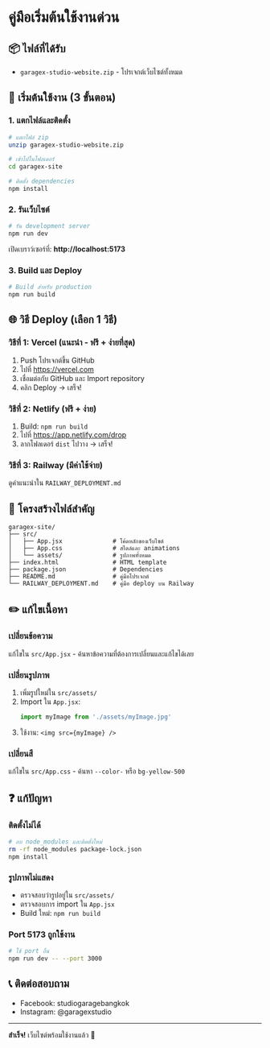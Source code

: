 # คู่มือเริ่มต้นใช้งานด่วน

## 📦 ไฟล์ที่ได้รับ

- `garagex-studio-website.zip` - โปรเจกต์เว็บไซต์ทั้งหมด

## 🚀 เริ่มต้นใช้งาน (3 ขั้นตอน)

### 1. แตกไฟล์และติดตั้ง

```bash
# แตกไฟล์ zip
unzip garagex-studio-website.zip

# เข้าไปในโฟลเดอร์
cd garagex-site

# ติดตั้ง dependencies
npm install
```

### 2. รันเว็บไซต์

```bash
# รัน development server
npm run dev
```

เปิดเบราว์เซอร์ที่: **http://localhost:5173**

### 3. Build และ Deploy

```bash
# Build สำหรับ production
npm run build
```

## 🌐 วิธี Deploy (เลือก 1 วิธี)

### วิธีที่ 1: Vercel (แนะนำ - ฟรี + ง่ายที่สุด)

1. Push โปรเจกต์ขึ้น GitHub
2. ไปที่ https://vercel.com
3. เชื่อมต่อกับ GitHub และ Import repository
4. คลิก Deploy → เสร็จ!

### วิธีที่ 2: Netlify (ฟรี + ง่าย)

1. Build: `npm run build`
2. ไปที่ https://app.netlify.com/drop
3. ลากโฟลเดอร์ `dist` ไปวาง → เสร็จ!

### วิธีที่ 3: Railway (มีค่าใช้จ่าย)

ดูคำแนะนำใน `RAILWAY_DEPLOYMENT.md`

## 📁 โครงสร้างไฟล์สำคัญ

```
garagex-site/
├── src/
│   ├── App.jsx              # โค้ดหลักของเว็บไซต์
│   ├── App.css              # สไตล์และ animations
│   └── assets/              # รูปภาพทั้งหมด
├── index.html               # HTML template
├── package.json             # Dependencies
├── README.md                # คู่มือโปรเจกต์
└── RAILWAY_DEPLOYMENT.md    # คู่มือ deploy บน Railway
```

## ✏️ แก้ไขเนื้อหา

### เปลี่ยนข้อความ
แก้ไขใน `src/App.jsx` - ค้นหาข้อความที่ต้องการเปลี่ยนและแก้ไขได้เลย

### เปลี่ยนรูปภาพ
1. เพิ่มรูปใหม่ใน `src/assets/`
2. Import ใน `App.jsx`:
   ```javascript
   import myImage from './assets/myImage.jpg'
   ```
3. ใช้งาน: `<img src={myImage} />`

### เปลี่ยนสี
แก้ไขใน `src/App.css` - ค้นหา `--color-` หรือ `bg-yellow-500`

## ❓ แก้ปัญหา

### ติดตั้งไม่ได้
```bash
# ลบ node_modules และติดตั้งใหม่
rm -rf node_modules package-lock.json
npm install
```

### รูปภาพไม่แสดง
- ตรวจสอบว่ารูปอยู่ใน `src/assets/`
- ตรวจสอบการ import ใน `App.jsx`
- Build ใหม่: `npm run build`

### Port 5173 ถูกใช้งาน
```bash
# ใช้ port อื่น
npm run dev -- --port 3000
```

## 📞 ติดต่อสอบถาม

- Facebook: studiogaragebangkok
- Instagram: @garagexstudio

---

**สำเร็จ!** เว็บไซต์พร้อมใช้งานแล้ว 🎉

